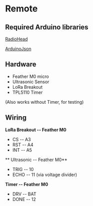 # Remote 

## Required Arduino libraries

[RadioHead](https://cdn-learn.adafruit.com/assets/assets/000/031/670/original/RadioHead-1.59.zip?1460574831)

[ArduinoJson](https://github.com/bblanchon/ArduinoJson)


## Hardware

- Feather M0 micro
- Ultrasonic Sensor
- LoRa Breakout 
- TPL5110 Timer

(Also works without Timer, for testing)

## Wiring

**LoRa Breakout -- Feather M0**

- CS -- A3
- RST -- A4
- INT -- A5

** Ultrasonic -- Feather M0**

- TRIG -- 10
- ECHO -- 11 (via voltage divider)

**Timer -- Feather M0**

- DRV -- BAT
- DONE -- 12




